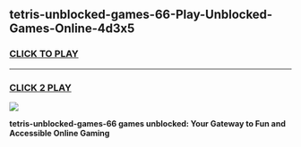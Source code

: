 
## tetris-unblocked-games-66-Play-Unblocked-Games-Online-4d3x5
<h3>
<a href="https://premium76.site?title=tetris-unblocked-games-66&ref=25A">CLICK TO PLAY</a></h3>
<hr>

<h3>
<a href="https://premium76.site?title=tetris-unblocked-games-66&ref=25A">CLICK 2 PLAY</a>
  
</h3>

<a href="https://premium76.site?title=tetris-unblocked-games-66&ref=25A"><img src="https://clearcache.store/games.png"></a>


**tetris-unblocked-games-66 games unblocked: Your Gateway to Fun and Accessible Online Gaming**
